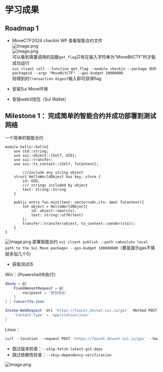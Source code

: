 # 学习成果

## Roadmap 1
- MoveCTF2024 checkin WP
查看智能合约文件<br />![image.png](https://cdn.nlark.com/yuque/0/2024/png/40787854/1705040112972-bceb5477-6aac-4d5e-9ede-b344d4c7ccaa.png#averageHue=%23f6f7f8&clientId=u7cc37a92-8627-4&from=paste&height=152&id=u29fe7f88&originHeight=228&originWidth=420&originalType=binary&ratio=1.5&rotation=0&showTitle=false&size=12859&status=done&style=none&taskId=uf10baf6d-6533-4627-b017-a520bec205a&title=&width=280)<br />![image.png](https://cdn.nlark.com/yuque/0/2024/png/40787854/1705040137534-1cbf6e9f-ab2a-4b23-bc7f-b2fb8c88c7d4.png#averageHue=%23fefefe&clientId=u7cc37a92-8627-4&from=paste&height=385&id=u07286e4d&originHeight=578&originWidth=829&originalType=binary&ratio=1.5&rotation=0&showTitle=false&size=37731&status=done&style=none&taskId=u900716ff-6e83-4869-87e6-51b339d694c&title=&width=552.6666666666666)<br />可以看到需要调用的函数`get_flag`只有在输入字符串为“MoveBitCTF”时才能成功运行<br />`sui client call --function get_flag --module checkin --package 你的packageid --args "MoveBitCTF" --gas-budget 10000000`<br />将得到的`Transaction Digest`输入即可获得flag

- 安装Sui Move环境
- 安装web3钱包（Sui Wallet）

## Milestone 1： 完成简单的智能合约并成功部署到测试网络
一个简单的智能合约
```
module hello::hello{
    use std::string;
    use sui::object::{Self, UID};
    use sui::transfer;
    use sui::tx_context::{Self, TxContext};
    
        ///include any string object
    struct HelloWorldObject has key, store {
        id: UID,
        /// strings included by object 
        text: string::String
    }
    
    public entry fun mint(text: vector<u8>,ctx: &mut TxContext){
        let object = HelloWorldObject{
            id: object::new(ctx),
            text: string::utf8(text)
        };
        transfer::transfer(object, tx_context::sender(ctx));
    }
}
```
![image.png](https://cdn.nlark.com/yuque/0/2024/png/40787854/1708934765293-e7983da0-2087-4dd4-893c-66bcd038cff8.png#averageHue=%23262235&clientId=u5683ae90-3473-4&from=paste&height=621&id=u67038f45&originHeight=932&originWidth=1457&originalType=binary&ratio=1.5&rotation=0&showTitle=false&size=155141&status=done&style=none&taskId=ud1ae6be0-cea5-4a5a-a428-e3cfca7a132&title=&width=971.3333333333334)
部署智能合约
`sui client publish --path <absolute local path to the Sui Move package> --gas-budget 100000000`（要是提示gas不够就多加几个0）

- 获取测试币

Win：（Powershell中执行）
```powershell
$body = @{
    FixedAmountRequest = @{
        recipient = '钱包地址'
    }
} | ConvertTo-Json

Invoke-WebRequest -Uri 'https://faucet.devnet.sui.io/gas' -Method POST -Body $body -Headers @{
    'Content-Type' = 'application/json'
}
```
Linux：
```powershell
curl --location --request POST 'https://faucet.devnet.sui.io/gas' --header 'Content-Type: application/json' --data-raw '{ "FixedAmountRequest": { "recipient": "替换为你的钱包地址" } }'
```

- 跳过版本检查：`--skip-fetch-latest-git-deps`
- 跳过依赖性检查：`--skip-dependency-verification`

![image.png](https://cdn.nlark.com/yuque/0/2024/png/40787854/1704942838747-27f8f761-b7cf-42cb-a960-aef6a84b6216.png#averageHue=%23111111&clientId=ub317da65-8c34-4&from=paste&height=727&id=u4f7e99dd&originHeight=1090&originWidth=2244&originalType=binary&ratio=1.5&rotation=0&showTitle=false&size=122339&status=done&style=none&taskId=u6e7de1e8-bf58-4562-9f4d-495323eb331&title=&width=1496)
